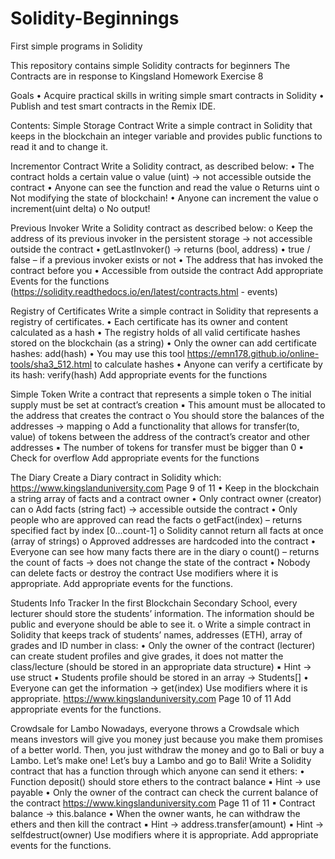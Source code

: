 # Solidity-Beginnings
First simple programs in Solidity

This repository contains simple Solidity contracts for beginners
The Contracts are in response to Kingsland Homework Exercise 8

Goals
• Acquire practical skills in writing simple smart contracts in Solidity
• Publish and test smart contracts in the Remix IDE.

Contents:
Simple Storage Contract
Write a simple contract in Solidity that keeps in the blockchain an integer variable and provides public functions to read it and to change it.

Incrementor Contract
Write a Solidity contract, as described below:
• The contract holds a certain value
o value (uint) -> not accessible outside the contract
• Anyone can see the function and read the value
o Returns uint
o Not modifying the state of blockchain!
• Anyone can increment the value
o increment(uint delta)
o No output!

Previous Invoker
Write a Solidity contract as described below:
o Keep the address of its previous invoker in the persistent storage → not accessible outside the contract
• getLastInvoker() → returns (bool, address)
• true / false – if a previous invoker exists or not
• The address that has invoked the contract before you
• Accessible from outside the contract
Add appropriate Events for the functions (https://solidity.readthedocs.io/en/latest/contracts.html - events)

Registry of Certificates
Write a simple contract in Solidity that represents a registry of certificates.
• Each certificate has its owner and content calculated as a hash
• The registry holds of all valid certificate hashes stored on the blockchain (as a string)
• Only the owner can add certificate hashes: add(hash)
• You may use this tool https://emn178.github.io/online-tools/sha3_512.html to calculate hashes
• Anyone can verify а certificate by its hash: verify(hash)
Add appropriate events for the functions

Simple Token
Write a contract that represents a simple token
o The initial supply must be set at contract’s creation
▪ This amount must be allocated to the address that creates the contract
o You should store the balances of the addresses → mapping
o Add a functionality that allows for transfer(to, value) of tokens between the address of the contract’s creator and other addresses
▪ The number of tokens for transfer must be bigger than 0
▪ Check for overflow
Add appropriate events for the functions

The Diary
Create a Diary contract in Solidity which:
https://www.kingslanduniversity.com Page 9 of 11
• Keep in the blockchain a string array of facts and a contract owner
• Only contract owner (creator) can
o Add facts (string fact) → accessible outside the contract
• Only people who are approved can read the facts
o getFact(index) – returns specified fact by index [0…count-1]
o Solidity cannot return all facts at once (array of strings)
o Approved addresses are hardcoded into the contract
• Everyone can see how many facts there are in the diary
o count() – returns the count of facts → does not change the state of the contract
• Nobody can delete facts or destroy the contract
Use modifiers where it is appropriate.
Add appropriate events for the functions.

Students Info Tracker
In the first Blockchain Secondary School, every lecturer should store the students’ information. The information should be public and everyone should be able to see it.
o Write a simple contract in Solidity that keeps track of students’ names, addresses (ETH), array of grades and ID number in class:
• Only the owner of the contract (lecturer) can create student profiles and give grades, it does not matter the class/lecture (should be stored in an appropriate data structure)
▪ Hint -> use struct
▪ Students profile should be stored in an array → Students[]
• Everyone can get the information → get(index)
Use modifiers where it is appropriate.
https://www.kingslanduniversity.com Page 10 of 11
Add appropriate events for the functions.

Crowdsale for Lambo
Nowadays, everyone throws a Crowdsale which means investors will give you money just because you make them promises of a better world. Then, you just withdraw the money and go to Bali or buy a Lambo. Let’s make one! Let’s buy a Lambo and go to Bali!
Write a Solidity contract that has a function through which anyone can send it ethers:
• Function deposit() should store ethers to the contract balance
▪ Hint → use payable
• Only the owner of the contract can check the current balance of the contract
https://www.kingslanduniversity.com Page 11 of 11
▪ Contract balance → this.balance
• When the owner wants, he can withdraw the ethers and then kill the contract
▪ Hint → address.transfer(amount)
▪ Hint → selfdestruct(owner)
Use modifiers where it is appropriate.
Add appropriate events for the functions.


